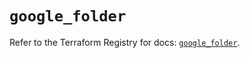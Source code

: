# `google_folder`

Refer to the Terraform Registry for docs: [`google_folder`](https://registry.terraform.io/providers/hashicorp/google-beta/6.33.0/docs/resources/google_folder).
